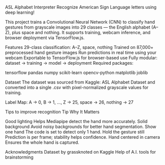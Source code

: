 ASL Alphabet Interpreter
Recognize American Sign Language letters using deep learning!

This project trains a Convolutional Neural Network (CNN) to classify hand gestures from grayscale images into 29 classes — the English alphabet (A–Z), plus space and nothing. It supports training, webcam inference, and browser deployment via TensorFlow.js.

Features
29-class classification: A–Z, space, nothing
Trained on 87,000+ preprocessed hand gesture images
Run predictions in real time using your webcam
Exportable to TensorFlow.js for browser-based use
Fully modular: dataset → training → model → deployment
Required packages:

tensorflow pandas numpy scikit-learn opencv-python matplotlib joblib

Dataset
The dataset was sourced from Kaggle: ASL Alphabet Dataset and converted into a single .csv with pixel-normalized grayscale values for training.

Label Map:
A → 0, B → 1, ..., Z → 25, space → 26, nothing → 27

Tips to improve recognition
Tip Why It Matters

Good lighting Helps Mediapipe detect the hand more accurately.
Solid background Avoid noisy backgrounds for better hand segmentation. Show one hand The code is set to detect only 1 hand.
Hold the gesture still Prediction is per frame; stability helps confidence.
Hand centered in camera Ensures the whole hand is captured.

Acknowledgments
Dataset by grassknoted on Kaggle
Help of A.I. tools for brainstorming
